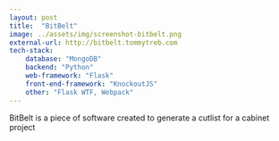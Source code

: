 ```yaml
---
layout: post
title:  "BitBelt"
image: ../assets/img/screenshot-bitbelt.png
external-url: http://bitbelt.tommytreb.com
tech-stack:
    database: "MongoDB"
    backend: "Python"
    web-framework: "Flask"
    front-end-framework: "KnockoutJS"
    other: "Flask WTF, Webpack"
---
```


BitBelt is a piece of software created to generate a cutlist for a cabinet project